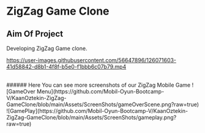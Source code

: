 # ZigZag Game Clone
## Aim Of Project

Developing ZigZag Game clone.

https://user-images.githubusercontent.com/56647896/126071603-41d58842-d8b1-4f8f-b5e0-f1bbb6c07b79.mp4

<br/>
###### Here You can see more screenshots of our ZigZag Mobile Game
![GameOver Menu](https://github.com/Mobil-Oyun-Bootcamp-V/KaanOztekin-ZigZag-GameClone/blob/main/Assets/ScreenShots/gameOverScene.png?raw=true)
![GamePlay](https://github.com/Mobil-Oyun-Bootcamp-V/KaanOztekin-ZigZag-GameClone/blob/main/Assets/ScreenShots/gameplay.png?raw=true)
